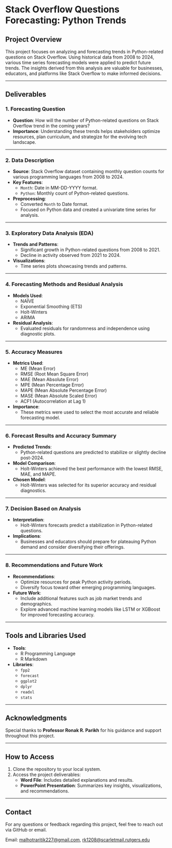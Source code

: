 # Stack Overflow Questions Forecasting: Python Trends

## **Project Overview**
This project focuses on analyzing and forecasting trends in Python-related questions on Stack Overflow. Using historical data from 2008 to 2024, various time series forecasting models were applied to predict future trends. The insights derived from this analysis are valuable for businesses, educators, and platforms like Stack Overflow to make informed decisions.

---

## **Deliverables**

### 1. **Forecasting Question**
- **Question**: How will the number of Python-related questions on Stack Overflow trend in the coming years?
- **Importance**: Understanding these trends helps stakeholders optimize resources, plan curriculum, and strategize for the evolving tech landscape.

---

### 2. **Data Description**
- **Source**: Stack Overflow dataset containing monthly question counts for various programming languages from 2008 to 2024.
- **Key Features**:
  - `Month`: Date in MM-DD-YYYY format.
  - `Python`: Monthly count of Python-related questions.
- **Preprocessing**:
  - Converted `Month` to Date format.
  - Focused on Python data and created a univariate time series for analysis.

---

### 3. **Exploratory Data Analysis (EDA)**
- **Trends and Patterns**:
  - Significant growth in Python-related questions from 2008 to 2021.
  - Decline in activity observed from 2021 to 2024.
- **Visualizations**:
  - Time series plots showcasing trends and patterns.

---

### 4. **Forecasting Methods and Residual Analysis**
- **Models Used**:
  - NAÏVE
  - Exponential Smoothing (ETS)
  - Holt-Winters
  - ARIMA
- **Residual Analysis**:
  - Evaluated residuals for randomness and independence using diagnostic plots.

---

### 5. **Accuracy Measures**
- **Metrics Used**:
  - ME (Mean Error)
  - RMSE (Root Mean Square Error)
  - MAE (Mean Absolute Error)
  - MPE (Mean Percentage Error)
  - MAPE (Mean Absolute Percentage Error)
  - MASE (Mean Absolute Scaled Error)
  - ACF1 (Autocorrelation at Lag 1)
- **Importance**:
  - These metrics were used to select the most accurate and reliable forecasting model.

---

### 6. **Forecast Results and Accuracy Summary**
- **Predicted Trends**:
  - Python-related questions are predicted to stabilize or slightly decline post-2024.
- **Model Comparison**:
  - Holt-Winters achieved the best performance with the lowest RMSE, MAE, and MAPE.
- **Chosen Model**:
  - Holt-Winters was selected for its superior accuracy and residual diagnostics.

---

### 7. **Decision Based on Analysis**
- **Interpretation**:
  - Holt-Winters forecasts predict a stabilization in Python-related questions.
- **Implications**:
  - Businesses and educators should prepare for plateauing Python demand and consider diversifying their offerings.

---

### 8. **Recommendations and Future Work**
- **Recommendations**:
  - Optimize resources for peak Python activity periods.
  - Diversify focus toward other emerging programming languages.
- **Future Work**:
  - Include additional features such as job market trends and demographics.
  - Explore advanced machine learning models like LSTM or XGBoost for improved forecasting accuracy.

---

## **Tools and Libraries Used**
- **Tools**:
  - R Programming Language
  - R Markdown
- **Libraries**:
  - `fpp2`
  - `forecast`
  - `ggplot2`
  - `dplyr`
  - `readxl`
  - `stats`

---

## **Acknowledgments**
Special thanks to **Professor Ronak R. Parikh** for his guidance and support throughout this project.

---

## **How to Access**
1. Clone the repository to your local system.
2. Access the project deliverables:
   - **Word File**: Includes detailed explanations and results.
   - **PowerPoint Presentation**: Summarizes key insights, visualizations, and recommendations.

---

## **Contact**
For any questions or feedback regarding this project, feel free to reach out via GitHub or email.

Email: malhotraritik227@gmail.com, rk1208@scarletmail.rutgers.edu
